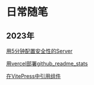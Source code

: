 # 日常随笔

## 2023年

[用5分钟配置安全性的Server](2023/用5分钟配置安全性的Server.md)

[用vercel部署github_readme_stats](2023/用vercel部署github_readme_stats.md)

[在VitePress中引用组件](2023/在VitePress中引用组件.md)
